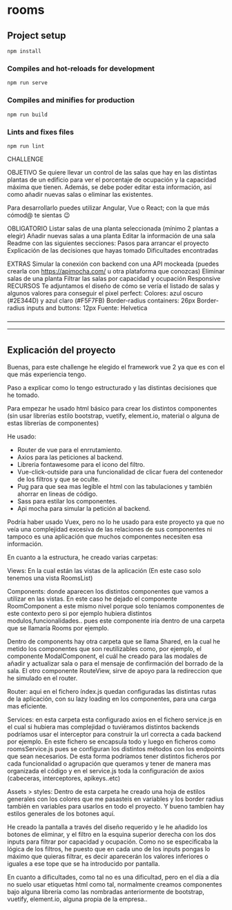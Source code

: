 # rooms

## Project setup
```
npm install
```

### Compiles and hot-reloads for development
```
npm run serve
```

### Compiles and minifies for production
```
npm run build
```

### Lints and fixes files
```
npm run lint
```
CHALLENGE

OBJETIVO
Se quiere llevar un control de las salas que hay en las distintas plantas de un edificio para ver el porcentaje de ocupación y la capacidad máxima que tienen. Además, se debe poder editar esta información, así como añadir nuevas salas o eliminar las existentes.

Para desarrollarlo puedes utilizar Angular, Vue o React; con la que más cómod@ te sientas 😉

OBLIGATORIO
Listar salas de una planta seleccionada (mínimo 2 plantas a elegir)
Añadir nuevas salas a una planta
Editar la información de una sala
Readme con las siguientes secciones:
Pasos para arrancar el proyecto
Explicación de las decisiones que hayas tomado
Dificultades encontradas
 
EXTRAS
Simular la conexión con backend con una API mockeada (puedes crearla con https://apimocha.com/ u otra plataforma que conozcas)
Eliminar salas de una planta
Filtrar las salas por capacidad y ocupación
Responsive
RECURSOS
Te adjuntamos el diseño de cómo se vería el listado de salas y algunos valores para conseguir el pixel perfect:
Colores: azul oscuro (#2E344D) y azul claro (#F5F7FB)
Border-radius containers: 26px
Border-radius inputs and buttons: 12px
Fuente: Helvetica

————————————————————————————————————————————————————————————————————————
<h2>Explicación del proyecto</h2>

Buenas, para este challenge he elegido el framework vue 2 ya que es con el que más experiencia tengo.

Paso a explicar como lo tengo estructurado y las distintas decisiones que he tomado.

Para empezar he usado html básico para crear los distintos componentes (sin usar librerías estilo bootstrap, vuetify, element.io, material o alguna de estas librerías de componentes)

He usado:
<ul>
  <li>Router de vue para el enrrutamiento.</li>
<li>Axios para las peticiones al backend.</li>
<li>Libreria fontawesome para el icono del filtro.</li>
<li>Vue-click-outside para una funcionalidad de clicar fuera del contenedor de los filtros y que se oculte.</li>
<li>Pug para que sea mas legible el html con las tabulaciones y también ahorrar en lineas de código.</li>
<li>Sass para estilar los componentes.</li>
<li>Api mocha para simular la petición al backend.</li>
 </ul>

Podría haber usado Vuex, pero no lo he usado para este proyecto ya que no veía una complejidad excesiva de las relaciones de sus componentes ni tampoco es una aplicación que muchos componentes necesiten esa información.

En cuanto a la estructura, he creado varias carpetas:

<p>Views: En la cual están las vistas de la aplicación (En este caso solo tenemos una vista RoomsList)</p>
<p>Components: donde aparecen los distintos componentes que vamos a utilizar en las vistas.
En este caso he dejado el componente RoomComponent a este mismo nivel porque solo teníamos componentes de este contexto pero si por ejemplo hubiera distintos modulos,funcionalidades.. pues este componente iría dentro de una carpeta que se llamaría Rooms por ejemplo.

Dentro de components hay otra carpeta que se llama Shared, en la cual he metido los componentes que son reutilizables como, por ejemplo, el componente ModalComponent, el cuál he creado para las modales de añadir y actualizar sala o para el mensaje de confirmación del borrado de la sala.
El otro componente RouteView, sirve de apoyo para la redireccion que he simulado en el router.</p>

<p>Router: aqui en el fichero índex.js quedan configuradas las distintas rutas de la aplicación, con su lazy loading en los componentes, para una carga mas eficiente.</p>

<p>Services: en esta carpeta esta configurado axios en el fichero service.js en el cual si hubiera mas complejidad o tuviéramos distintos backends podríamos usar el interceptor para construir la url correcta a cada backend por ejemplo. En este fichero se encapsula todo y luego en ficheros como roomsService.js pues se configuran los distintos métodos con los endpoints que sean necesarios.
De esta forma podríamos tener distintos ficheros por cada funcionalidad o agrupación que queramos y tener de manera mas organizada el código y en el service.js toda la configuración de axios (cabeceras, interceptores, apikeys..etc)</p>

<p>Assets > styles: Dentro de esta carpeta he creado una hoja de estilos generales con los colores que me pasasteis en variables y los border radius también en variables para usarlos en todo el proyecto.
Y bueno tambien hay estilos generales de los botones aquí.</p>


He creado la pantalla a través del diseño requerido y le he añadido los botones de eliminar, y el filtro en la esquina superior derecha con los dos inputs para filtrar por capacidad y ocupación. Como no se especificaba la lógica de los filtros, he puesto que en cada uno de los inputs pongas lo máximo que quieras filtrar, es decir aparecerán los valores inferiores o iguales a ese tope que se ha introducido por pantalla.

En cuanto a dificultades, como tal no es una dificultad, pero en el día a día no suelo usar etiquetas html como tal, normalmente creamos componentes bajo alguna librería como las nombradas anteriormente de bootstrap, vuetify, element.io, alguna propia de la empresa.. 

